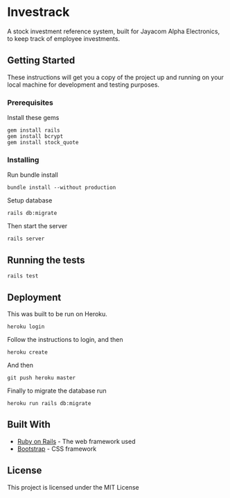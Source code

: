 # Investrack

A stock investment reference system, built for Jayacom Alpha Electronics, to keep track of employee investments.

## Getting Started

These instructions will get you a copy of the project up and running on your local machine for development and testing purposes.

### Prerequisites

Install these gems

```
gem install rails
gem install bcrypt
gem install stock_quote
```

### Installing

Run bundle install

```
bundle install --without production
```

Setup database

```
rails db:migrate
```

Then start the server

```
rails server
```

## Running the tests

```
rails test
```

## Deployment

This was built to be run on Heroku.

```
heroku login
```

Follow the instructions to login, and then

```
heroku create
```

And then

```
git push heroku master
```

Finally to migrate the database run

```
heroku run rails db:migrate
```

## Built With

- [Ruby on Rails](https://rubyonrails.org/) - The web framework used
- [Bootstrap](https://getbootstrap.com/) - CSS framework

## License

This project is licensed under the MIT License
